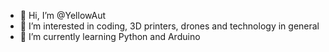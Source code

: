 - 👋 Hi, I’m @YellowAut
- 👀 I’m interested in coding, 3D printers, drones and technology in general
- 🌱 I’m currently learning Python and Arduino

<!---
YellowAut/YellowAut is a ✨ special ✨ repository because its `README.md` (this file) appears on your GitHub profile.
You can click the Preview link to take a look at your changes.
--->
